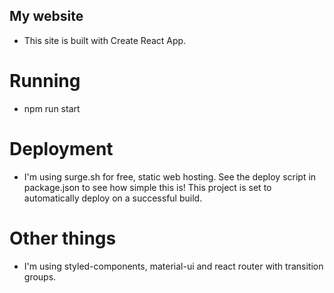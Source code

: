 ## My website

- This site is built with Create React App.

# Running
- npm run start

# Deployment
- I'm using surge.sh for free, static web hosting. See the deploy script in package.json to see how simple this is! This project is set to automatically deploy on a successful build.

# Other things
- I'm using styled-components, material-ui and react router with transition groups.